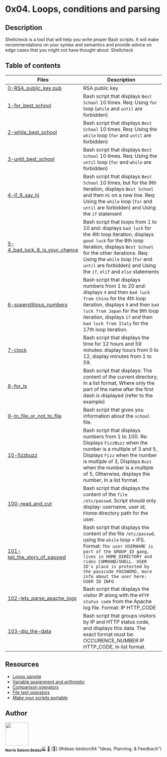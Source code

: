 # 0x04. Loops, conditions and parsing

## Description
Shellcheck is a tool that will help you write proper Bash scripts. It will make recommendations on your syntax and semantics and provide advice on edge cases that you might not have thought about. Shellcheck

## Table of contents

Files | Description
----------- | -----------
[0-RSA_public_key.pub](./0-RSA_public_key.pub) | RSA public key
[1-for_best_school](./1-for_best_school) | Bash script that displays ```Best School``` 10 times. Req: Using ```for``` loop (```while``` and ```until``` are forbidden)
[2-while_best_school](./2-while_best_school) | Bash script that displays ```Best School``` 10 times. Req: Using the ```while``` loop (```for``` and ```until``` are forbidden)
[3-until_best_school](./3-until_best_school) | Bash script that displays ```Best School``` 10 times. Req: Using the ```until``` loop (```for``` and ```while``` are forbidden)
[4-if_9_say_hi](./4-if_9_say_hi) | Bash script that displays ```Best School``` 10 times, but for the 9th iteration, displays ```Best School``` and then ```Hi``` on a new line. Req: Using the ```while``` loop (```for``` and ```until``` are forbidden) and Using the ```if``` statement
[5-4_bad_luck_8_is_your_chance](./5-4_bad_luck_8_is_your_chance) | Bash script that loops from 1 to 10 and: displays ```bad luck``` for the 4th loop iteration, displays ```good luck``` for the 8th loop iteration, displays ```Best School``` for the other iterations. Req: Using the ```while``` loop (```for``` and ```until``` are forbidden) and Using the ```if```, ```elif``` and ```else``` statements
[6-superstitious_numbers](./6-superstitious_numbers) | Bash script that displays numbers from 1 to 20 and: displays ```4``` and then ```bad luck from China``` for the 4th loop iteration, displays ```9``` and then ```bad luck from Japan``` for the 9th loop iteration, displays ```17``` and then ```bad luck from Italy``` for the 17th loop iteration.
[7-clock](./7-clock) | Bash script that displays the time for 12 hours and 59 minutes: display hours from 0 to 12, display minutes from 1 to 59.
[8-for_ls](./8-for_ls) | Bash script that displays: The content of the current directory, In a list format, Where only the part of the name after the first dash is displayed (refer to the example)
[9-to_file_or_not_to_file](./9-to_file_or_not_to_file) | Bash script that gives you information about the ```school``` file.
[10-fizzbuzz](./10-fizzbuzz) | Bash script that displays numbers from 1 to 100. Re: Displays ```FizzBuzz``` when the number is a multiple of 3 and 5, Displays ```Fizz``` when the number is multiple of 3, Displays ```Buzz``` when the number is a multiple of 5, Otherwise, displays the number, In a list format.
[100-read_and_cut](./100-read_and_cut) | Bash script that displays the content of the ```file /etc/passwd```. Script should only display: username, user id, Home directory path for the user.
[101-tell_the_story_of_passwd](./101-tell_the_story_of_passwd) | Bash script that displays the content of the file ```/etc/passwd```, using the ```while``` loop + IFS. Format: ```The user USERNAME is part of the GROUP_ID gang, lives in HOME_DIRECTORY and rides COMMAND/SHELL. USER ID's place is protected by the passcode PASSWORD, more info about the user here: USER ID INFO```
[102-lets_parse_apache_logs](./102-lets_parse_apache_logs) | Bash script that displays the visitor IP along with the ```HTTP status code``` from the Apache log file. Format: IP HTTP_CODE
[103-dig_the-data](./103-dig_the-data) | Bash script that groups visitors by IP and HTTP status code, and displays this data. The exact format must be: OCCURENCE_NUMBER IP HTTP_CODE, In list format.


## Resources
- [Loops sample](https://tldp.org/LDP/Bash-Beginners-Guide/html/sect_09_01.html)
- [Variable assignment and arithmetic](https://tldp.org/LDP/abs/html/ops.html)
- [Comparison operators](https://tldp.org/LDP/abs/html/comparison-ops.html)
- [File test operators](https://tldp.org/LDP/abs/html/fto.html)
- [Make your scripts portable](https://www.cyberciti.biz/tips/finding-bash-perl-python-portably-using-env.html)

## Author

<!-- ALL-CONTRIBUTORS-LIST:START - Do not remove or modify this section -->
<!-- prettier-ignore -->
<img src="https://avatars.githubusercontent.com/u/99494922?v=4" width="75px;"/><br /><sub><b>Norris Selorm Bedzo</b></sub>[💻](https://github.com/bedzon94/alx-system_engineering-devops/commits?author=bedzon94 "Code") [📖](https://github.com/bedzon94/alx-system_engineering-devops/commits?author=bedzon94 "Documentation") [🤔] (#ideas-bedzon94 "Ideas, Planning, & Feedback")

<!-- ALL-CONTRIBUTORS-LIST:END -->
